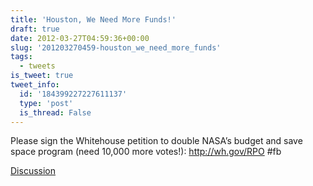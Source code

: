 ```yaml
---
title: 'Houston, We Need More Funds!'
draft: true
date: 2012-03-27T04:59:36+00:00
slug: '201203270459-houston_we_need_more_funds'
tags:
  - tweets
is_tweet: true
tweet_info:
  id: '184399227227611137'
  type: 'post'
  is_thread: False
---
```




Please sign the Whitehouse petition to double NASA’s budget and save space program (need 10,000 more votes!): <http://wh.gov/RPO> #fb

[Discussion](https://x.com/sytelus/status/184399227227611137)

